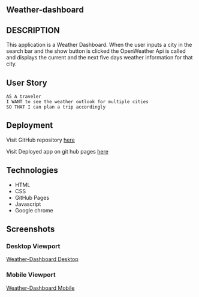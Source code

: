 ## Weather-dashboard

## DESCRIPTION

This application is a Weather Dashboard. When the user inputs a city in the search bar and the show button is clicked the OpenWeather Api is called and displays the current and the next five days weather information for that city.

## User Story

```
AS A traveler
I WANT to see the weather outlook for multiple cities
SO THAT I can plan a trip accordingly
```

## Deployment

Visit GitHub repository [here](https://github.com/Mkn01/weather-dashboard/tree/dev)

Visit Deployed app on git hub pages [here](https://mkn01.github.io/weather-dashboard)

## Technologies

- HTML
- CSS
- GitHub Pages
- Javascript
- Google chrome

## Screenshots

### Desktop Viewport

[Weather-Dashboard Desktop](assets/img/weather-desktop.png)

### Mobile Viewport

[Weather-Dashboard Mobile](assets/img/weather-mobile.png)
